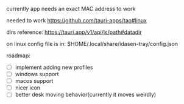 currently app needs an exact MAC address to work

needed to work 
https://github.com/tauri-apps/tao#linux


dirs reference:
https://tauri.app/v1/api/js/path#datadir


on linux config file is in:
$HOME/.local/share/idasen-tray/config.json


roadmap:

- [ ] implement adding new profiles
- [ ] windows support
- [ ] macos support
- [ ] nicer icon
- [ ] better desk moving behavior(currently it moves weirdly)